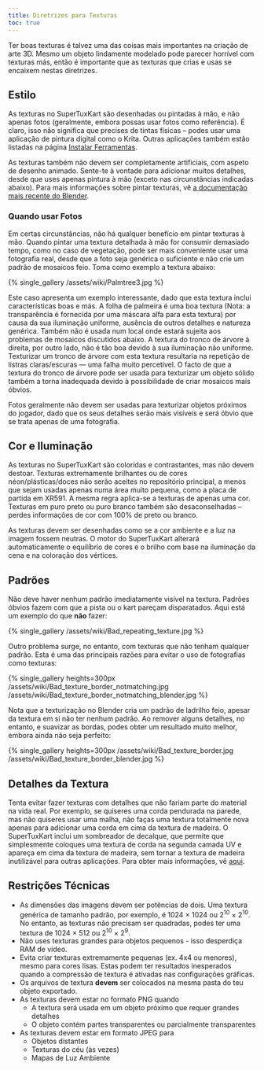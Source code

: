 ```yaml
---
title: Diretrizes para Texturas
toc: true
---
```

Ter boas texturas é talvez uma das coisas mais importantes na criação de arte 3D. Mesmo um objeto lindamente modelado pode parecer horrível com texturas más, então é importante que as texturas que crias e usas se encaixem nestas diretrizes.

## Estilo

As texturas no SuperTuxKart são desenhadas ou pintadas à mão, e não apenas fotos (geralmente, embora possas usar fotos como referência). É claro, isso não significa que precises de tintas físicas – podes usar uma aplicação de pintura digital como o Krita. Outras aplicações também estão listadas na página [Instalar Ferramentas](Installing_Tools).

As texturas também não devem ser completamente artificiais, com aspeto de desenho animado. Sente-te à vontade para adicionar muitos detalhes, desde que uses apenas pintura à mão (exceto nas circunstâncias indicadas abaixo). Para mais informações sobre pintar texturas, vê [a documentação mais recente do Blender](https://docs.blender.org/manual/pt/latest/sculpt_paint/texture_paint/index.html).

### Quando usar Fotos

Em certas circunstâncias, não há qualquer benefício em pintar texturas à mão. Quando pintar uma textura detalhada à mão for consumir demasiado tempo, como no caso de vegetação, pode ser mais conveniente usar uma fotografia real, desde que a foto seja genérica o suficiente e não crie um padrão de mosaicos feio. Toma como exemplo a textura abaixo:

{% single_gallery /assets/wiki/Palmtree3.jpg %}

Este caso apresenta um exemplo interessante, dado que esta textura inclui características boas e más. A folha de palmeira é uma boa textura (Nota: a transparência é fornecida por uma máscara alfa para esta textura) por causa da sua iluminação uniforme, ausência de outros detalhes e natureza genérica. Também não é usada num local onde estará sujeita aos problemas de mosaicos discutidos abaixo. A textura do tronco de árvore à direita, por outro lado, não é tão boa devido à sua iluminação não uniforme. Texturizar um tronco de árvore com esta textura resultaria na repetição de listras claras/escuras — uma falha muito percetível. O facto de que a textura do tronco de árvore pode ser usada para texturizar um objeto sólido também a torna inadequada devido à possibilidade de criar mosaicos mais óbvios.

Fotos geralmente não devem ser usadas para texturizar objetos próximos do jogador, dado que os seus detalhes serão mais visíveis e será óbvio que se trata apenas de uma fotografia.

## Cor e Iluminação

As texturas no SuperTuxKart são coloridas e contrastantes, mas não devem destoar. Texturas extremamente brilhantes ou de cores néon/plásticas/doces não serão aceites no repositório principal, a menos que sejam usadas apenas numa área muito pequena, como a placa de partida em XR591. A mesma regra aplica-se a texturas de apenas uma cor. Texturas em puro preto ou puro branco também são desaconselhadas – perdes informações de cor com 100% de preto ou branco.

As texturas devem ser desenhadas como se a cor ambiente e a luz na imagem fossem neutras. O motor do SuperTuxKart alterará automaticamente o equilíbrio de cores e o brilho com base na iluminação da cena e na coloração dos vértices.

## Padrões

Não deve haver nenhum padrão imediatamente visível na textura. Padrões óbvios fazem com que a pista ou o kart pareçam disparatados. Aqui está um exemplo do que **não** fazer:

{% single_gallery /assets/wiki/Bad_repeating_texture.jpg %}

Outro problema surge, no entanto, com texturas que não tenham qualquer padrão. Esta é uma das principais razões para evitar o uso de fotografias como texturas:

{% single_gallery heights=300px
/assets/wiki/Bad_texture_border_notmatching.jpg
/assets/wiki/Bad_texture_border_notmatching_blender.jpg
%}

Nota que a texturização no Blender cria um padrão de ladrilho feio, apesar da textura em si não ter nenhum padrão. Ao remover alguns detalhes, no entanto, e suavizar as bordas, podes obter um resultado muito melhor, embora ainda não seja perfeito:

{% single_gallery heights=300px
/assets/wiki/Bad_texture_border.jpg
/assets/wiki/Bad_texture_border_blender.jpg
%}

## Detalhes da Textura

Tenta evitar fazer texturas com detalhes que não fariam parte do material na vida real. Por exemplo, se quiseres uma corda pendurada na parede, mas não quiseres usar uma malha, não faças uma textura totalmente nova apenas para adicionar uma corda em cima da textura de madeira. O SuperTuxKart inclui um sombreador de decalque, que permite que simplesmente coloques uma textura de corda na segunda camada UV e apareça em cima da textura de madeira, sem tornar a textura de madeira inutilizável para outras aplicações. Para obter mais informações, vê [aqui](Texturing#Decals).

## Restrições Técnicas
* As dimensões das imagens devem ser potências de dois. Uma textura genérica de tamanho padrão, por exemplo, é 1024 × 1024 ou 2<sup>10</sup> × 2<sup>10</sup>. No entanto, as texturas não precisam ser quadradas, podes ter uma textura de 1024 × 512 ou 2<sup>10</sup> × 2<sup>9</sup>.
* Não uses texturas grandes para objetos pequenos - isso desperdiça RAM de vídeo.
* Evita criar texturas extremamente pequenas (ex. 4x4 ou menores), mesmo para cores lisas. Estas podem ter resultados inesperados quando a compressão de textura é ativadas nas configurações gráficas.
* Os arquivos de textura **devem** ser colocados na mesma pasta do teu objeto exportado.
* As texturas devem estar no formato PNG quando
    * A textura será usada em um objeto próximo que requer grandes detalhes
    * O objeto contém partes transparentes ou parcialmente transparentes
* As texturas devem estar em formato JPEG para
    * Objetos distantes
    * Texturas do céu (às vezes)
    * Mapas de Luz Ambiente
